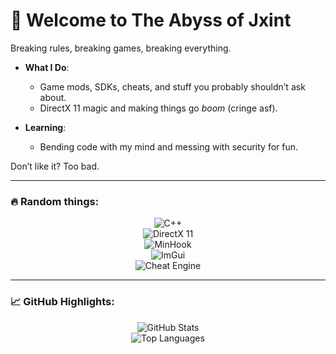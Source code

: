 # 👾 Welcome to The Abyss of **Jxint**
Breaking rules, breaking games, breaking everything.  

- **What I Do**:  
  - Game mods, SDKs, cheats, and stuff you probably shouldn’t ask about.  
  - DirectX 11 magic and making things go *boom* (cringe asf).  

- **Learning**:  
  - Bending code with my mind and messing with security for fun.

Don’t like it? Too bad.

---

### 🔥 Random things:
<div align="center">
  
![C++](https://img.shields.io/badge/C%2B%2B-%2300599C.svg?style=flat-square&logo=c%2B%2B&logoColor=white)  
![DirectX 11](https://img.shields.io/badge/DirectX%2011-%230078D4.svg?style=flat-square&logo=microsoft&logoColor=white)  
![MinHook](https://img.shields.io/badge/MinHook-%2300C4A7.svg?style=flat-square&logo=code&logoColor=white)  
![ImGui](https://img.shields.io/badge/ImGui-%2300599C.svg?style=flat-square&logo=c&logoColor=white)  
![Cheat Engine](https://img.shields.io/badge/Cheat%20Engine-%23FF6600.svg?style=flat-square&logo=gamepad&logoColor=white)  

</div>

---

### 📈 GitHub Highlights:
<div align="center">
  
![GitHub Stats](https://github-readme-stats.vercel.app/api?username=JMJAJ&show_icons=true&theme=vue-dark&hide_border=true&count_private=true)  
![Top Languages](https://github-readme-stats.vercel.app/api/top-langs/?username=JMJAJ&theme=vue-dark&show_icons=true&hide_border=true&layout=compact)  

</div>
